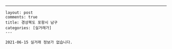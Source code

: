 ---
    layout: post
    comments: true
    title: 경상북도 포항시 남구
    categories: [실거래가]
    ---

    2021-06-15 실거래 정보가 없습니다.

    